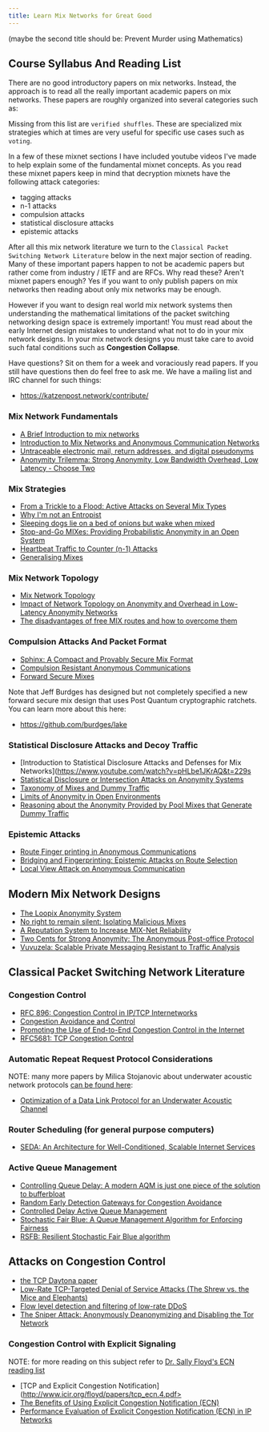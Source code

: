 ```yaml
---
title: Learn Mix Networks for Great Good
---
```


(maybe the second title should be: Prevent Murder using Mathematics)

## Course Syllabus And Reading List

There are no good introductory papers on mix networks. Instead, the
approach is to read all the really important academic papers on mix
networks. These papers are roughly organized into several categories
such as:

Missing from this list are `verified shuffles`. These are specialized
mix strategies which at times are very useful for specific use cases
such as `voting`.

In a few of these mixnet sections I have included youtube videos I\'ve
made to help explain some of the fundamental mixnet concepts. As you
read these mixnet papers keep in mind that decryption mixnets have the
following attack categories:

- tagging attacks
- n-1 attacks
- compulsion attacks
- statistical disclosure attacks
- epistemic attacks

After all this mix network literature we turn to the
`Classical Packet Switching Network Literature` below in the next major
section of reading. Many of these important papers happen to not be
academic papers but rather come from industry / IETF and are RFCs. Why
read these? Aren't mixnet papers enough? Yes if you want to only
publish papers on mix networks then reading about only mix networks may
be enough.

However if you want to design real world mix network systems then
understanding the mathematical limitations of the packet switching
networking design space is extremely important! You must read about the
early Internet design mistakes to understand what not to do in your mix
network designs. In your mix network designs you must take care to avoid
such fatal conditions such as **Congestion Collapse**.

Have questions? Sit on them for a week and voraciously read papers. If
you still have questions then do feel free to ask me. We have a mailing
list and IRC channel for such things:

- https://katzenpost.network/contribute/

### Mix Network Fundamentals

- [A Brief Introduction to mix networks](https://www.youtube.com/watch?v=1VMUb47QhfE)
- [Introduction to Mix Networks and Anonymous Communication Networks](https://leastauthority.com/blog/mixnet-intro/)
- [Untraceable electronic mail, return addresses, and digital pseudonyms](https://www.freehaven.net/anonbib/cache/chaum-mix.pdf)
- [Anonymity Trilemma: Strong Anonymity, Low Bandwidth Overhead, Low Latency - Choose Two](https://eprint.iacr.org/2017/954.pdf)

### Mix Strategies

- [From a Trickle to a Flood: Active Attacks on Several Mix Types](https://www.freehaven.net/anonbib/cache/trickle02.pdf)
- [Why I'm not an Entropist](https://www.freehaven.net/anonbib/cache/entropist.pdf)
- [Sleeping dogs lie on a bed of onions but wake when mixed](https://bib.mixnetworks.org/pdf/pets2011.pdf)
- [Stop-and-Go MIXes: Providing Probabilistic Anonymity in an Open System](https://www.freehaven.net/anonbib/cache/stop-and-go.pdf)
- [Heartbeat Traffic to Counter (n-1) Attacks](https://www.freehaven.net/anonbib/cache/danezis:wpes2003.pdf)
- [Generalising Mixes](https://www.freehaven.net/anonbib/cache/diaz:pet2003.ps.gz)

### Mix Network Topology

- [Mix Network Topology](https://www.youtube.com/watch?v=bxk4H_X_OsM)
- [Impact of Network Topology on Anonymity and Overhead in Low-Latency Anonymity Networks](https://www.esat.kuleuven.be/cosic/publications/article-1230.pdf)
- [The disadvantages of free MIX routes and how to overcome them](https://www.freehaven.net/anonbib/cache/disad-free-routes.pdf)

### Compulsion Attacks And Packet Format

- [Sphinx: A Compact and Provably Secure Mix Format](https://www.freehaven.net/anonbib/cache/DBLP:conf/sp/DanezisG09.pdf)
- [Compulsion Resistant Anonymous Communications](https://www.freehaven.net/anonbib/cache/ih05-danezisclulow.pdf)
- [Forward Secure Mixes](https://www.freehaven.net/anonbib/cache/Dan:SFMix03.pdf)

Note that Jeff Burdges has designed but not completely specified a new
forward secure mix design that uses Post Quantum cryptographic ratchets.
You can learn more about this here:

- https://github.com/burdges/lake

### Statistical Disclosure Attacks and Decoy Traffic

- [Introduction to Statistical Disclosure Attacks and Defenses for Mix Networks](https://www.youtube.com/watch?v=pHLbe1JKrAQ&t=229s
- [Statistical Disclosure or Intersection Attacks on Anonymity Systems](https://www.freehaven.net/anonbib/cache/DanSer04.ps)
- [Taxonomy of Mixes and Dummy Traffic](https://www.freehaven.net/anonbib/cache/taxonomy-dummy.pdf)
- [Limits of Anonymity in Open Environments](https://www.freehaven.net/anonbib/cache/limits-open.pdf)
- [Reasoning about the Anonymity Provided by Pool Mixes that Generate Dummy Traffic](https://www.freehaven.net/anonbib/cache/pool-dummy04.pdf)

### Epistemic Attacks

- [Route Finger printing in Anonymous Communications](https://www.cl.cam.ac.uk/~rnc1/anonroute.pdf)
- [Bridging and Fingerprinting: Epistemic Attacks on Route Selection](https://www.freehaven.net/anonbib/cache/danezis-pet2008.pdf)
- [Local View Attack on Anonymous Communication](https://www.freehaven.net/anonbib/cache/esorics05-Klonowski.pdf)

## Modern Mix Network Designs

- [The Loopix Anonymity System](https://arxiv.org/pdf/1703.00536.pdf)
- [No right to remain silent: Isolating Malicious Mixes](https://eprint.iacr.org/2017/1000.pdf)
- [A Reputation System to Increase MIX-Net Reliability](https://www.freehaven.net/anonbib/cache/mix-acc.pdf)
- [Two Cents for Strong Anonymity: The Anonymous Post-office Protocol](https://eprint.iacr.org/2016/489.pdf)
- [Vuvuzela: Scalable Private Messaging Resistant to Traffic Analysis](https://www.freehaven.net/anonbib/cache/vuvuzela:sosp15.pdf)


## Classical Packet Switching Network Literature

### Congestion Control

- [RFC 896: Congestion Control in IP/TCP Internetworks](https://tools.ietf.org/html/rfc896)
- [Congestion Avoidance and Control](http://ee.lbl.gov/papers/congavoid.pdf)
- [Promoting the Use of End-to-End Congestion Control in the Internet](https://www.icir.org/floyd/papers/collapse.may99.pdf)
- [RFC5681: TCP Congestion Control](https://tools.ietf.org/html/rfc5681)

### Automatic Repeat Request Protocol Considerations

NOTE: many more papers by Milica Stojanovic about underwater acoustic
network protocols [can be found here](http://millitsa.coe.neu.edu/?q=publications):

- [Optimization of a Data Link Protocol for an Underwater Acoustic Channel](http://web.mit.edu/millitsa/www/resources/pdfs/arq.pdf)

### Router Scheduling (for general purpose computers)

- [SEDA: An Architecture for Well-Conditioned, Scalable Internet Services](http://www.sosp.org/2001/papers/welsh.pdf)

### Active Queue Management

- [Controlling Queue Delay: A modern AQM is just one piece of the solution to bufferbloat](https://dl.acm.org/ft_gateway.cfm?id=2209336&ftid=1217981&dwn=1)
- [Random Early Detection Gateways for Congestion Avoidance](http://www.icir.org/floyd/papers/early.pdf)
- [Controlled Delay Active Queue Management](https://tools.ietf.org/html/draft-ietf-aqm-codel-07)
- [Stochastic Fair Blue: A Queue Management Algorithm for Enforcing Fairness](http://www.thefengs.com/wuchang/blue/41_2.PDF)
- [RSFB: Resilient Stochastic Fair Blue algorithm](https://sites.google.com/site/cwzhangres/home/files/RSFBaResilientStochasticFairBluealgorithmagainstspoofingDDoSattacks.pdf)

## Attacks on Congestion Control

- [the TCP Daytona paper](http://cseweb.ucsd.edu/~savage/papers/CCR99.pdf)
- [Low-Rate TCP-Targeted Denial of Service Attacks (The Shrew vs. the Mice and Elephants)](http://www.cs.cornell.edu/People/egs/cornellonly/syslunch/spring04/p75-kuzmanovic.pdf)
- [Flow level detection and filtering of low-rate DDoS](http://discovery.ucl.ac.uk/1399235/2/1399235.pdf)
- [The Sniper Attack: Anonymously Deanonymizing and Disabling the Tor Network](https://www.freehaven.net/anonbib/cache/sniper14.pdf)

### Congestion Control with Explicit Signaling

NOTE: for more reading on this subject refer to [Dr. Sally Floyd's ECN reading list](http://www.icir.org/floyd/ecn.html)

- [TCP and Explicit Congestion Notification](http://www.icir.org/floyd/papers/tcp_ecn.4.pdf>
- [The Benefits of Using Explicit Congestion Notification (ECN)](https://tools.ietf.org/html/rfc8087)
- [Performance Evaluation of Explicit Congestion Notification (ECN) in IP Networks](https://tools.ietf.org/html/rfc2884)
